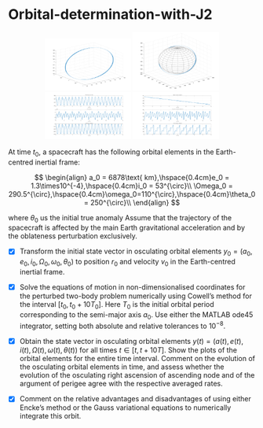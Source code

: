 # Orbital-determination-with-J2

<p align="middle">
    <img src="./Result_plots/orbit.png" width="35%" /> 
    <img src="./Result_plots/orbit_earth.png" width="35%" /> 
    <img src="./Result_plots/state1.png" width="35%" /> 
    <img src="./Result_plots/state2.png" width="35%" />   
</p>

At time $t_0$, a spacecraft has the following orbital elements in the Earth-centred inertial frame:

$$
\begin{align}
    a_0 = 6878\text{ km},\hspace{0.4cm}e_0 = 1.3\times10^{-4},\hspace{0.4cm}i_0 = 53^{\circ}\\
    \Omega_0 = 290.5^{\circ},\hspace{0.4cm}\omega_0=110^{\circ},\hspace{0.4cm}\theta_0 = 250^{\circ}\\
\end{align}
$$

where $\theta_0$ us the initial true anomaly
Assume that the trajectory of the spacecraft is affected by the main Earth gravitational acceleration and by the oblateness perturbation exclusively.

- [x] Transform the initial state vector in osculating orbital elements $y_0 = (a_0, e_0, i_0, \Omega_0, \omega_0, \theta_0)$ to position $r_0$ and
        velocity $v_0$ in the Earth-centred inertial frame.
        
- [x] Solve the equations of motion in non-dimensionalised coordinates for the perturbed two-body problem numerically using Cowell’s method for the interval $[t_0,t_0+10T_0]$. Here $T_0$ is the initial orbital period corresponding to the semi-major axis $a_0$. Use either the MATLAB ode45 integrator, setting both absolute and relative tolerances to $10^{-8}$. 

- [x] Obtain the state vector in osculating orbital elements $y(t)=(a(t),e(t), i(t), \Omega(t), \omega(t), \theta(t))$ for all times $t \in [t , t + 10T ]$. Show the plots of the orbital elements for the entire time interval. Comment on the evolution of the osculating orbital elements in time, and assess whether the evolution of the osculating right ascension of ascending node and of the argument of perigee agree with the respective averaged rates.

- [x] Comment on the relative advantages and disadvantages of using either Encke’s method or the Gauss variational equations to numerically integrate this orbit.

